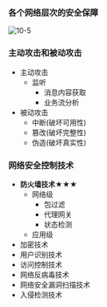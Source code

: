 ### 各个网络层次的安全保障
![10-5](https://github.com/flysafely/Software-Design-Engineer-Note/blob/master/%E7%AC%AC%E5%8D%81%E7%AB%A0-%E7%BD%91%E7%BB%9C%E4%B8%8E%E4%BF%A1%E6%81%AF%E5%AE%89%E5%85%A8/%E6%9C%AC%E7%AB%A0%E5%9B%BE%E7%A4%BA/10-5.png)

### 主动攻击和被动攻击
  + 主动攻击
    + 监听
      + 消息内容获取
      + 业务流分析
  + 被动攻击
    + 中断(破坏可用性)
    + 篡改(破坏完整性)
    + 伪造(破坏真实性)
    
### 网络安全控制技术
  + **防火墙技术★★★**
    + 网络级
      + 包过滤
      + 代理网关
      + 状态检测
    + 应用级
  + 加密技术
  + 用户识别技术
  + 访问控制技术
  + 网络反病毒技术
  + 网络安全漏洞扫描技术
  + 入侵检测技术
